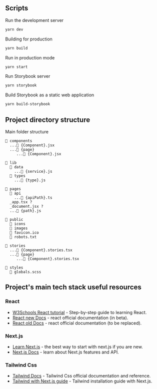 
## Scripts

Run the development server

```bash
yarn dev
```

Building for production

```bash
yarn build
```

Run in production mode

```bash
yarn start
```

Run Storybook server

```bash
yarn storybook
```

Build Storybook as a static web application

```bash
yarn build-storybook
```

## Project directory structure

Main folder structure

```
📂 components
  ...📄 {Component}.jsx
  ...📂 {page}
     ...📄 {Component}.jsx

📂 lib
  📂 data
    ...📄 {service}.js
  📂 types
    ...📄 {type}.js

📂 pages
  📂 api
    ...📄 {apiPath}.ts
  _app.tsx ?
  _document.jsx ?
  ...📄 {path}.js

📂 public
  📂 icons
  📂 images
  📄 favicon.ico
  📄 robots.txt

📂 stories
  ...📄 {Component}.stories.tsx
  ...📂 {page}
     ...📄 {Component}.stories.tsx

📂 styles
  📄 globals.scss
```

## Project's main tech stack useful resources

### React

- [W3Schools React tutorial](https://www.w3schools.com/react) - Step-by-step guide to learning React.
- [React new Docs](https://beta.reactjs.org/learn) - react official documentation (in beta).
- [React old Docs](https://reactjs.org/docs) - react official documentation (to be replaced).

### Next.js

- [Learn Next.js](https://nextjs.org/learn) - the best way to start with next.js if you are new.
- [Next.js Docs](https://nextjs.org/docs) - learn about Next.js features and API.

### Tailwind Css

- [Tailwind Docs](https://tailwindcss.com/docs) - Tailwind Css official documentation and reference.
- [Tailwind with Next.js guide](https://tailwindcss.com/docs/guides/nextjs) - Tailwind installation guide with Next.js.
